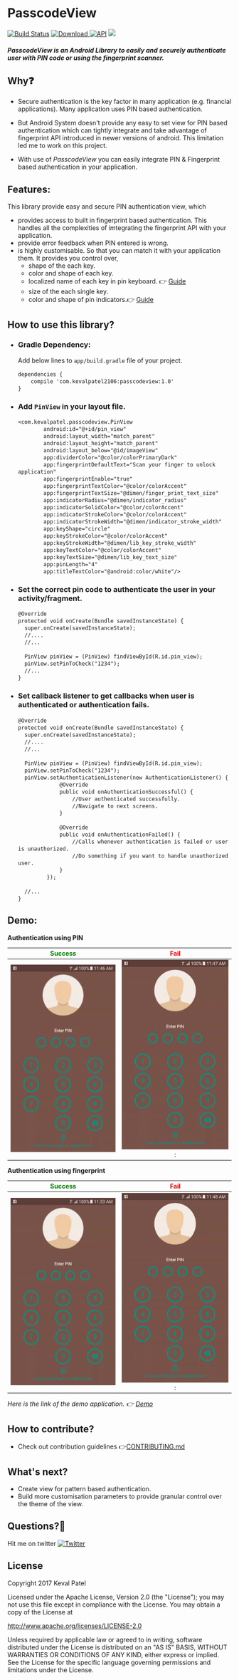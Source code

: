 # PasscodeView
[![Build Status](https://travis-ci.org/kevalpatel2106/PasscodeView.svg?branch=master)](https://travis-ci.org/kevalpatel2106/PasscodeView) [ ![Download](https://api.bintray.com/packages/kevalpatel2106/maven/PasscodeView/images/download.svg) ](https://bintray.com/kevalpatel2106/maven/PasscodeView/_latestVersion) [![API](https://img.shields.io/badge/API-16%2B-orange.svg?style=flat)](https://android-arsenal.com/api?level=16)  <a href="https://www.paypal.me/kevalpatel2106"> <img src="https://img.shields.io/badge/paypal-donate-yellow.svg" /></a>

##### PasscodeView is an Android Library to easily and securely authenticate user with PIN code or using the fingerprint scanner.


## Why❓
- Secure authentication is the key factor in many application (e.g. financial applications). Many application uses PIN based authentication. 
- But Android System doesn't provide any easy to set view for PIN based authentication which can tightly integrate and take advantage of fingerprint API introduced in newer versions of android. This limitation led me to work on this project.

- With use of *PasscodeView* you can easily integrate PIN & Fingerprint based authentication in your application. 


## Features:
This library provide easy and secure PIN authentication view, which
- provides access to built in fingerprint based authentication. This handles all the complexities of imtegrating the fingerprint API with your application.
- provide error feedback when PIN entered is wrong.
- is highly customisable. So that you can match it with your application them. It provides you control over,
  * shape of the each key.
  * color and shape of each key.
  * localized name of each key in pin keyboard. 👉 [Guide](https://github.com/kevalpatel2106/PasscodeView/wiki/Add-localized-key-names)
  * size of the each single key.
  * color and shape of pin indicators.👉 [Guide](https://github.com/kevalpatel2106/PasscodeView/wiki/Indicators)
 
## How to use this library?
- ### Gradle Dependency:
  Add below lines to `app/build.gradle` file of your project.
  ```
  dependencies {
      compile 'com.kevalpatel2106:passcodeview:1.0'
  }
  ```
  
- ### Add `PinView` in your layout file.
  ```
  <com.kevalpatel.passcodeview.PinView
          android:id="@+id/pin_view"
          android:layout_width="match_parent"
          android:layout_height="match_parent"
          android:layout_below="@id/imageView"
          app:dividerColor="@color/colorPrimaryDark"
          app:fingerprintDefaultText="Scan your finger to unlock application"
          app:fingerprintEnable="true"
          app:fingerprintTextColor="@color/colorAccent"
          app:fingerprintTextSize="@dimen/finger_print_text_size"
          app:indicatorRadius="@dimen/indicator_radius"
          app:indicatorSolidColor="@color/colorAccent"
          app:indicatorStrokeColor="@color/colorAccent"
          app:indicatorStrokeWidth="@dimen/indicator_stroke_width"
          app:keyShape="circle"
          app:keyStrokeColor="@color/colorAccent"
          app:keyStrokeWidth="@dimen/lib_key_stroke_width"
          app:keyTextColor="@color/colorAccent"
          app:keyTextSize="@dimen/lib_key_text_size"
          app:pinLength="4"
          app:titleTextColor="@android:color/white"/>
  ```
  
- ### Set the correct pin code to authenticate the user in your activity/fragment.
  ```
  @Override
  protected void onCreate(Bundle savedInstanceState) {
    super.onCreate(savedInstanceState);
    //....
    //...
          
    PinView pinView = (PinView) findViewById(R.id.pin_view);
    pinView.setPinToCheck("1234");
    //...
  }
  ```

- ### Set callback listener to get callbacks when user is authenticated or authentication fails.
  ```
  @Override
  protected void onCreate(Bundle savedInstanceState) {
    super.onCreate(savedInstanceState);
    //....
    //...
          
    PinView pinView = (PinView) findViewById(R.id.pin_view);
    pinView.setPinToCheck("1234");
    pinView.setAuthenticationListener(new AuthenticationListener() {
               @Override
               public void onAuthenticationSuccessful() {
                   //User authenticated successfully.
                   //Navigate to next screens.
               }
   
               @Override
               public void onAuthenticationFailed() {
                   //Calls whenever authentication is failed or user is unauthorized.
                   //Do something if you want to handle unauthorized user.
               }
           });
           
    //...
  }
  ```

## Demo: 
**Authentication using PIN**

|<font color="green">Success</font>|<font color="red">Fail</font>|
|:---:|:---:|
|![PIN Success](/resource/pin_success.gif)|![PIN Failed](/resource/pin_failed.gif):|

**Authentication using fingerprint**

|<font color="green">Success</font>|<font color="red">Fail</font>|
|:---:|:---:|
|![Fingerprint Success](/resource/fingerprint_success.gif)|![Fingerprint Failed](/resource/fingerprint_failed.gif):|

*Here is the link of the demo application. 👉 [Demo](resource/sample.apk)*


## How to contribute?
* Check out contribution guidelines 👉[CONTRIBUTING.md](https://github.com/kevalpatel2106/PasscodeView/blob/master/CONTRIBUTING.md)


## What's next?
- Create view for pattern based authentication.
- Build more customisation parameters to provide granular control over the theme of the view. 


## Questions?🤔
Hit me on twitter [![Twitter](https://img.shields.io/badge/Twitter-@kevalpatel2106-blue.svg?style=flat)](https://twitter.com/kevalpatel2106)


## License
Copyright 2017 Keval Patel

Licensed under the Apache License, Version 2.0 (the "License"); you may not use this file except in compliance with the License. You may obtain a copy of the License at

http://www.apache.org/licenses/LICENSE-2.0

Unless required by applicable law or agreed to in writing, software distributed under the License is distributed on an "AS IS" BASIS, WITHOUT WARRANTIES OR CONDITIONS OF ANY KIND, either express or implied. See the License for the specific language governing permissions and limitations under the License.

